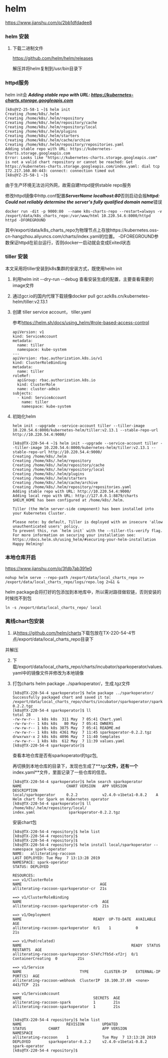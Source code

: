 # helm

<https://www.jianshu.com/p/2bb1dfdadee8>

### helm 安装

1. 下载二进制文件

   <https://github.com/helm/helm/releases>

   解压并将helm复制到/usr/bin目录下

### httpd服务

helm init会 ***Adding stable repo with URL: https://kubernetes-charts.storage.googleapis.com***

```shell
[k8s@YZ-25-58-1 ~]$ helm init
Creating /home/k8s/.helm 
Creating /home/k8s/.helm/repository 
Creating /home/k8s/.helm/repository/cache 
Creating /home/k8s/.helm/repository/local 
Creating /home/k8s/.helm/plugins 
Creating /home/k8s/.helm/starters 
Creating /home/k8s/.helm/cache/archive 
Creating /home/k8s/.helm/repository/repositories.yaml 
Adding stable repo with URL: https://kubernetes-charts.storage.googleapis.com 
Error: Looks like "https://kubernetes-charts.storage.googleapis.com" is not a valid chart repository or cannot be reached: Get https://kubernetes-charts.storage.googleapis.com/index.yaml: dial tcp 172.217.160.80:443: connect: connection timed out
[k8s@YZ-25-58-1 ~]$
```

由于生产环境无法访问外网，故需自建httpd提供stable repo服务

修改httpd镜像中http.conf配置***ServerName localhost:80***否则启动会报***httpd: Could not reliably determine the server's fully qualified domain name***错误

```shell
docker run -dit -p 9000:80  --name k8s-charts-repo --restart=always -v /export/data/k8s_charts_repo:/var/www/html 10.220.54.6:8000/httpd httpd -DFOREGROUND
```

其中/export/data/k8s_charts_repo为物理节点上存放https://kubernetes.oss-cn-hangzhou.aliyuncs.com/charts/index.yaml的位置。 -DFOREGROUND参数保证httpd在前台运行，否则docker一启动就会变成Exited状态



### tiller 安装

本文采用将tiller安装到k8s集群的安装方式，既使用helm init

1. 利用helm init --dry-run --debug  查看安装生成的配置，主要查看需要的image文件

2. 通过gcr.io的国内代理下载镜像docker pull gcr.azk8s.cn/kubernetes-helm/tiller:v2.13.1

3. 创建 tiller service account， tiller.yaml

   参考<https://helm.sh/docs/using_helm/#role-based-access-control>

   ```shell
   apiVersion: v1
   kind: ServiceAccount
   metadata:
     name: tiller
     namespace: kube-system
   ---
   apiVersion: rbac.authorization.k8s.io/v1
   kind: ClusterRoleBinding
   metadata:
     name: tiller
   roleRef:
     apiGroup: rbac.authorization.k8s.io
     kind: ClusterRole
     name: cluster-admin
   subjects:
     - kind: ServiceAccount
       name: tiller
       namespace: kube-system
   ```

   

4. 初始化helm

   ```shell
   helm init --upgrade --service-account tiller --tiller-image 10.220.54.6:8000/kubernetes-helm/tiller:v2.13.1 --stable-repo-url http://10.220.54.4:9000/
   ```

   

   ```shell
   [k8s@TX-220-54-4 ~]$ helm init --upgrade --service-account tiller --tiller-image 10.220.54.6:8000/kubernetes-helm/tiller:v2.13.1 --stable-repo-url http://10.220.54.4:9000/
   Creating /home/k8s/.helm 
   Creating /home/k8s/.helm/repository 
   Creating /home/k8s/.helm/repository/cache 
   Creating /home/k8s/.helm/repository/local 
   Creating /home/k8s/.helm/plugins 
   Creating /home/k8s/.helm/starters 
   Creating /home/k8s/.helm/cache/archive 
   Creating /home/k8s/.helm/repository/repositories.yaml 
   Adding stable repo with URL: http://10.220.54.4:9000/ 
   Adding local repo with URL: http://127.0.0.1:8879/charts 
   $HELM_HOME has been configured at /home/k8s/.helm.
   
   Tiller (the Helm server-side component) has been installed into your Kubernetes Cluster.
   
   Please note: by default, Tiller is deployed with an insecure 'allow unauthenticated users' policy.
   To prevent this, run `helm init` with the --tiller-tls-verify flag.
   For more information on securing your installation see: https://docs.helm.sh/using_helm/#securing-your-helm-installation
   Happy Helming!
   ```

   

### 本地仓库开启

<https://www.jianshu.com/p/3fdb7ab391e0>

```shell
nohup helm serve --repo-path /export/data/local_charts_repo >> /export/data/local_charts_repo/logs/repo.log 2>&1 &
```

helm package会将打好的包添加到本地库中，所以需对路径做软链，否则安装的时候找不到包

```shell
ln -s /export/data/local_charts_repo/ local
```



### 离线chart包安装

1. 从<https://github.com/helm/charts>下载包放在TX-220-54-4节点/export/data/local_charts_repo目录下

并解压

2. 下载/export/data/local_charts_repo/charts/incubator/sparkoperator/values.yaml中的镜像文件并修改为本地镜像

3. 打包charts   helm package ../sparkoperator/，生成.tgz文件

   ```shell
   [k8s@TX-220-54-4 sparkoperator]$ helm package ../sparkoperator/
   Successfully packaged chart and saved it to: /export/data/local_charts_repo/charts/incubator/sparkoperator/sparkoperator-0.2.2.tgz
   [k8s@TX-220-54-4 sparkoperator]$ ll
   total 28
   -rw-rw-r-- 1 k8s k8s  311 May  7 05:41 Chart.yaml
   -rw-rw-r-- 1 k8s k8s   80 May  7 05:41 OWNERS
   -rw-rw-r-- 1 k8s k8s 3875 May  7 05:41 README.md
   -rw-rw-r-- 1 k8s k8s 4361 May  7 11:45 sparkoperator-0.2.2.tgz
   drwxrwxr-x 2 k8s k8s 4096 May  7 11:40 templates
   -rw-rw-r-- 1 k8s k8s  612 May  7 11:39 values.yaml
   [k8s@TX-220-54-4 sparkoperator]$ 
   ```

   查看本地仓库是否有sparkoperator的tgz包,

   再切换到本地仓库的目录下，发现也生成了**.tgz**文件，还有一个**index.yaml**文件，里面记录了一些仓库的信息。

   ```shell
   [k8s@TX-220-54-4 sparkoperator]$ helm search sparkoperator
   NAME                    CHART VERSION   APP VERSION             DESCRIPTION                                  
   local/sparkoperator     0.2.2           v2.4.0-v1beta1-0.8.2    A Helm chart for Spark on Kubernetes operator
   [k8s@TX-220-54-4 sparkoperator]$ ll /home/k8s/.helm/repository/local/
   index.yaml               sparkoperator-0.2.2.tgz  
   ```

   安装chart包

   ```shell
   [k8s@TX-220-54-4 repository]$ helm list
   [k8s@TX-220-54-4 repository]$ 
   [k8s@TX-220-54-4 repository]$ 
   [k8s@TX-220-54-4 repository]$ helm install local/sparkoperator --namespace spark-operator
   NAME:   alliterating-raccoon
   LAST DEPLOYED: Tue May  7 13:13:28 2019
   NAMESPACE: spark-operator
   STATUS: DEPLOYED
   
   RESOURCES:
   ==> v1/ClusterRole
   NAME                                   AGE
   alliterating-raccoon-sparkoperator-cr  21s
   
   ==> v1/ClusterRoleBinding
   NAME                                    AGE
   alliterating-raccoon-sparkoperator-crb  21s
   
   ==> v1/Deployment
   NAME                                READY  UP-TO-DATE  AVAILABLE  AGE
   alliterating-raccoon-sparkoperator  0/1    1           0          21s
   
   ==> v1/Pod(related)
   NAME                                                 READY  STATUS             RESTARTS  AGE
   alliterating-raccoon-sparkoperator-574fc7fb5d-xf2rj  0/1    ContainerCreating  0         21s
   
   ==> v1/Service
   NAME                          TYPE       CLUSTER-IP    EXTERNAL-IP  PORT(S)  AGE
   alliterating-raccoon-webhook  ClusterIP  10.100.37.69  <none>       443/TCP  21s
   
   ==> v1/ServiceAccount
   NAME                                SECRETS  AGE
   alliterating-raccoon-spark          1        21s
   alliterating-raccoon-sparkoperator  1        21s
   
   
   [k8s@TX-220-54-4 repository]$ helm list
   NAME                    REVISION        UPDATED                         STATUS          CHART                   APP VERSION             NAMESPACE     
   alliterating-raccoon    1               Tue May  7 13:13:28 2019        DEPLOYED        sparkoperator-0.2.2     v2.4.0-v1beta1-0.8.2    spark-operator
   [k8s@TX-220-54-4 repository]$ 
   ```

   

